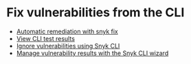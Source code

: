 # Fix vulnerabilities from the CLI

* [Automatic remediation with snyk fix](automatic-remediation-with-snyk-fix.md)
* [View CLI test results](view-cli-test-results.md)
* [Ignore vulnerabilities using Snyk CLI](ignore-vulnerabilities-using-snyk-cli.md)
* [Manage vulnerability results with the Snyk CLI wizard](manage-vulnerability-results-with-the-snyk-cli-wizard.md)




